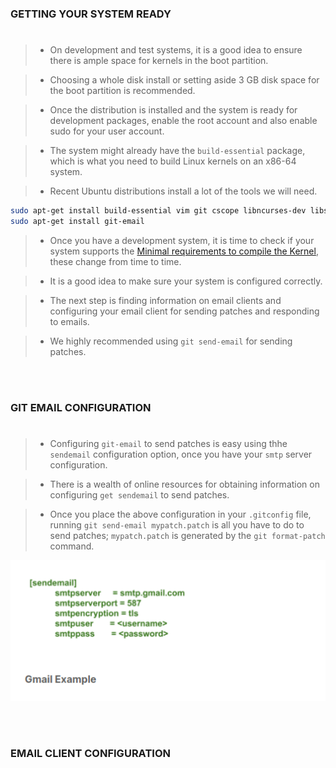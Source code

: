 ### GETTING YOUR SYSTEM READY
#
> - On development and test systems, it is a good idea to ensure there is ample space for kernels
    in the boot partition.

> - Choosing a whole disk install or setting aside 3 GB disk space for the boot partition is
    recommended.

> - Once the distribution is installed and the system is ready for development packages, enable
    the root account and also enable sudo for your user account.

> - The system might already have the `build-essential` package, which is what you need to build
    Linux kernels on an x86-64 system.

> - Recent Ubuntu distributions install a lot of the tools we will need.

```bash
sudo apt-get install build-essential vim git cscope libncurses-dev libssl-dev bison flex
sudo apt-get install git-email
```

> - Once you have a development system, it is time to check if your system supports the [Minimal requirements to compile the Kernel](https://www.kernel.org/doc/html/latest/process/changes.html), these change from time to time.

> - It is a good idea to make sure your system is configured correctly.

> - The next step is finding information on email clients and configuring your email client for
    sending patches and responding to emails.

> - We highly recommended using `git send-email` for sending patches.

<br />
<br />



### GIT EMAIL CONFIGURATION
#
> - Configuring `git-email` to send patches is easy using thhe `sendemail` configuration option, once you have
    your `smtp` server configuration.

> - There is a wealth of online resources for obtaining information on configuring `get sendemail` to send
    patches.

> - Once you place the above configuration in your `.gitconfig` file, running `git send-email mypatch.patch` is
    all you have to do to send patches; `mypatch.patch` is generated by the `git format-patch` command.

![Git Configuration](./image-email-configuration.png)

<br />
<br />



### EMAIL CLIENT CONFIGURATION
#
